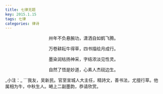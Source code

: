 ```yaml
---
title: 七律无题
key: 2015.1.15
tags: 七律
categories: 律诗
---
```


<p align="center">卅年不负悬腕功，潇洒自如鹤飞腾。
</p>
<p align="center">万卷耕耘牛得草，四书描绘月成行。
</p>
<p align="center">墨染润枯扬神采，字结浓淡见性灵。
</p>
<p align="center">自然了悟是妙道，心素人杰砚边生。
</p>
_小注：_
```我友，吴新民。官至宣城人大主任，精詩文，善书法，尤擅行草。他属相为牛，中秋生人。嗮上二副墨韵，恭请欣赏。

```